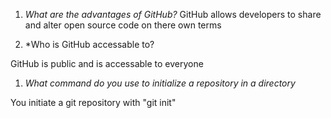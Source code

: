 1. *What are the advantages of GitHub?*
GitHub allows developers to share and alter open source code on there own terms

1. *Who is GitHub accessable to?

GitHub is public and is accessable to everyone

1. *What command do you use to initialize a repository in a directory*

You initiate a git repository with "git init"